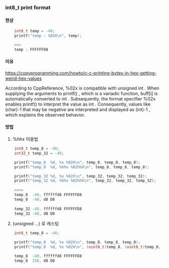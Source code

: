 
### int8_t print format

#### 현상

```c++
    int8_t temp = -40;
    printf("temp : %02X\n", temp);

    >>>
    temp : FFFFFFD8
```

#### 이유

https://copyprogramming.com/howto/c-c-printing-bytes-in-hex-getting-weird-hex-values

According to CppReference,  %02x  is compatible with  unsigned int  . When supplying the arguments to  printf()  , which is a variadic function,  buff[i]  is automatically converted to  int  . Subsequently, the format specifier  %02x  enables  printf()  to interpret the value as  int  . Consequently, values like  (char)-1  that may be negative are interpreted and displayed as  (int)-1  , which explains the observed behavior.

#### 방법

1) %hhx 이용법

```c++
    int8_t temp_8 = -40;
    int32_t temp_32 = -40;

    printf("temp_8  %d, %x %02X\n", temp_8, temp_8, temp_8);
    printf("temp_8  %d, %hhx %02hhX\n", temp_8, temp_8, temp_8);

    printf("temp_32 %d, %x %02X\n", temp_32, temp_32, temp_32);
    printf("temp_32 %d, %hhx %02hhX\n", temp_32, temp_32, temp_32);
    
    >>>>
    temp_8  -40, ffffffd8 FFFFFFD8
    temp_8  -40, d8 D8
    
    temp_32 -40, ffffffd8 FFFFFFD8
    temp_32 -40, d8 D8
```

2) (unsigned ...) 로 캐스팅

```c++
    int8_t temp_8 = -40;

    printf("temp_8  %d, %x %02X\n", temp_8, temp_8, temp_8);
    printf("temp_8  %d, %x %02X\n", (uint8_t)temp_8, (uint8_t)temp_8, (uint8_t)temp_8);

    temp_8  -40, ffffffd8 FFFFFFD8
    temp_8  216, d8 D8
```